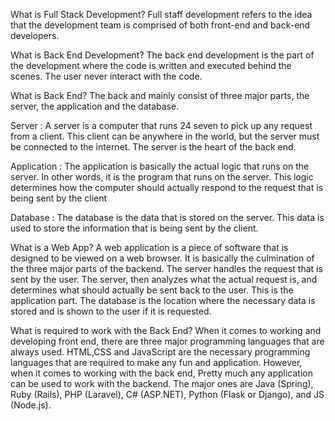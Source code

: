 What is Full Stack Development?
 Full staff development refers to the idea that the development team is comprised of both front-end and back-end developers.

What is Back End Development?
 The back end development is the part of the development where the code is written and executed behind the scenes. The user never interact with the code.

What is Back End?
 The back and mainly consist of three major parts, the server, the application and the database. 

 Server : A server is a computer that runs 24 seven to pick up any request from a client. This client can be anywhere in the world, but the server must be connected to the internet. The server is the heart of the back end.

 Application : The application is basically the actual logic that runs on the server. In other words, it is the program that runs on the server. This logic determines how the computer should actually respond to the request that is being sent by the client

 Database : The database is the data that is stored on the server. This data is used to store the information that is being sent by the client.

What is a Web App?
 A web application is a piece of software that is designed to be viewed on a web browser. It is basically the culmination of the three major parts of the backend. The server handles the request that is sent by the user. The server, then analyzes what the actual request is, and determines what should actually be sent back to the user. This is the application part. The database is the location where the necessary data is stored and is shown to the user if it is requested.

What is required to work with the Back End?
 When it comes to working and developing front end, there are three major programming languages that are always used. HTML,CSS and JavaScript are the necessary programming languages that are required to make any fun and application. However, when it comes to working with the back end,  Pretty much any application can be used to work with the backend. The major ones are Java (Spring), Ruby (Rails), PHP (Laravel), C# (ASP.NET), Python (Flask or Django), and JS (Node.js). 